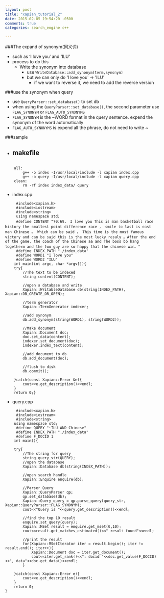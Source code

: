 ```yaml
---
layout: post
title: "xapian_tutorial_2"
date: 2015-02-05 19:54:20 -0500
comments: true
categories: search_engine c++

---
```


###The expand of synonym(同义词)
- such as ‘I love you‘ and 'ILU'
- process to do this
    - Write the synonym into database
        - use `WriteDatabase::add_synonym(term,synonym)`
        - but we can only do 'I love you' -> 'ILU'
            - if we want to reverse it, we need to add the reverse version

###use the synonym when query
- use `QueryParser::set_database()` to set db
- when using the `QueryParser::set_database()`, the second parameter use `FLAG_SYNONYM` or `FLAG_AUTO_SYNONYMS`
- `FLAG_SYNONYM` is the ~WORD format in the query sentence. expend the synonym of the word automatically
- `FLAG_AUTO_SYNONYMS` is expend all the phrase, do not need to write ~
<!--more-->
###sample

- makefile
    - 
```

    all:
	    g++ -o index -I/usr/local/include -l xapian index.cpp
	    g++ -o query -I/usr/local/include -l xapian query.cpp
    clean:
    	rm -rf index index_data/ query
```

- index.cpp

```
     #include<xapian.h>
     #include<iostream>
     #include<string>
     using namespace std;
     #define CONTENT "70:69， I love you This is man basketball race history the smallest point difference race ， smile to last is east man Chinese 。 Which can be said ， This time is the most famous victory and can be said this is the most lucky resuly 。After the end of the game, the coach of the Chinese aa and The boss bb hang togetherm and the two guy are so happy that the chinese win。"
     #define INDEX_PATH "./index_data"
     #define WORD1 "I love you"
     #define WORD2 "ILU"
    int main(int argc, char *argv[]){
	try{
		//The text to be indexed
		string content(CONTENT);

		//open a database and write
		Xapian::WritableDatabase db(string(INDEX_PATH), Xapian::DB_CREATE_OR_OPEN);
		
		//term generator
		Xapian::TermGenerator indexer;

		//add synonym
		db.add_synonym(string(WORD1), string(WORD2));

		//Make document
		Xapian::Document doc;
		doc.set_data(content);
		indexer.set_document(doc);
		indexer.index_text(content);

		//add document to db
		db.add_document(doc);

		//flush to disk
		db.commit();

	}catch(const Xapian::Error &e){
		cout<<e.get_description()<<endl;
	}
	return 0;}
```

- query.cpp

```
     #include<xapian.h>
     #include<iostream>
     #include<string>
    using namespace std;
     #define QUERY "~ILU AND Chinese"
     #define INDEX_PATH "./index_data"
     #define F_DOCID 1
    int main(){
		
	try{
		//The string for query
		string query_str(QUERY);
		//open the database
		Xapian::Database db(string(INDEX_PATH));
		
		//open search handle
		Xapian::Enquire enquire(db);

		//Parser Query
		Xapian::QueryParser qp;
		qp.set_database(db);
		Xapian::Query query = qp.parse_query(query_str, Xapian::QueryParser::FLAG_SYNONYM);
		cout<<"Query is "<<query.get_description()<<endl;

		//find the top 10 result
		enquire.set_query(query);
		Xapian::MSet result = enquire.get_mset(0,10);
		cout<<result.get_matches_estimated()<<" result found"<<endl;

		//print the result
		for(Xapian::MSetIterator iter = result.begin(); iter != result.end(); iter++){
			Xapian::Document doc = iter.get_document();
			cout<<iter.get_rank()<<": docid "<<doc.get_value(F_DOCID)<<", data"<<doc.get_data()<<endl;
		}

	}catch(const Xapian::Error e){
		cout<<e.get_description()<<endl;
	}
	return 0;
}

```